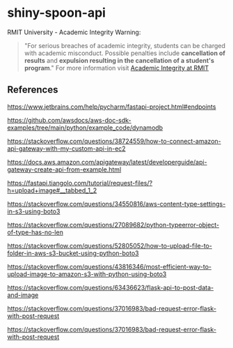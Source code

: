 # shiny-spoon-api

RMIT University - Academic Integrity Warning:
> "For serious breaches of academic integrity, students can be charged with academic misconduct. Possible penalties include **cancellation of results** and **expulsion resulting in the cancellation of a student's program**."
For more information visit [Academic Integrity at RMIT](https://www.rmit.edu.au/students/my-course/assessment-results/academic-integrity)

## References

https://www.jetbrains.com/help/pycharm/fastapi-project.html#endpoints

https://github.com/awsdocs/aws-doc-sdk-examples/tree/main/python/example_code/dynamodb

https://stackoverflow.com/questions/38724559/how-to-connect-amazon-api-gateway-with-my-custom-api-in-ec2

https://docs.aws.amazon.com/apigateway/latest/developerguide/api-gateway-create-api-from-example.html


https://fastapi.tiangolo.com/tutorial/request-files/?h=upload+image#__tabbed_1_2



https://stackoverflow.com/questions/34550816/aws-content-type-settings-in-s3-using-boto3


https://stackoverflow.com/questions/27089682/python-typeerror-object-of-type-has-no-len



https://stackoverflow.com/questions/52805052/how-to-upload-file-to-folder-in-aws-s3-bucket-using-python-boto3



https://stackoverflow.com/questions/43816346/most-efficient-way-to-upload-image-to-amazon-s3-with-python-using-boto3



https://stackoverflow.com/questions/63436623/flask-api-to-post-data-and-image

https://stackoverflow.com/questions/37016983/bad-request-error-flask-with-post-request


https://stackoverflow.com/questions/37016983/bad-request-error-flask-with-post-request
